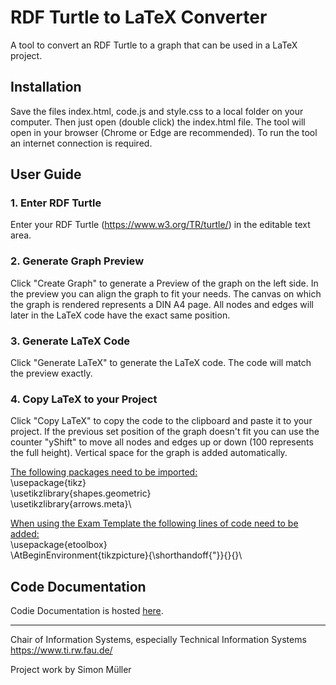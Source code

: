 # RDF Turtle to LaTeX Converter
A tool to convert an RDF Turtle to a graph that can be used in a LaTeX project.

## Installation
Save the files index.html, code.js and style.css to a local folder on your computer. Then just open (double click) the index.html file. The tool will open in your browser (Chrome or Edge are recommended). To run the tool an internet connection is required.

## User Guide
### 1. Enter RDF Turtle
Enter your RDF Turtle (https://www.w3.org/TR/turtle/) in the editable text area.
### 2. Generate Graph Preview
Click "Create Graph" to generate a Preview of the graph on the left side. In the preview you can align the graph to fit your needs. The canvas on which the graph is rendered represents a DIN A4 page. All nodes and edges will later in the LaTeX code have the exact same position.
### 3. Generate LaTeX Code
Click "Generate LaTeX" to generate the LaTeX code. The code will match the preview exactly.
### 4. Copy LaTeX to your Project
Click "Copy LaTeX" to copy the code to the clipboard and paste it to your project. If the previous set position of the graph doesn't fit you can use the counter "yShift" to move all nodes and edges up or down (100 represents the full height). Vertical space for the graph is added automatically.

<ins>The following packages need to be imported:</ins>\
\usepackage{tikz}\
\usetikzlibrary{shapes.geometric}\
\usetikzlibrary{arrows.meta}\

<ins>When using the Exam Template the following lines of code need to be added:</ins>\
\usepackage{etoolbox}\
\AtBeginEnvironment{tikzpicture}{\shorthandoff{"}}{}{}\

## Code Documentation
Codie Documentation is hosted [here](http://wintechis.github.io/TurtleTikz/).


---
Chair of Information Systems, especially Technical Information Systems https://www.ti.rw.fau.de/

Project work by Simon Müller
